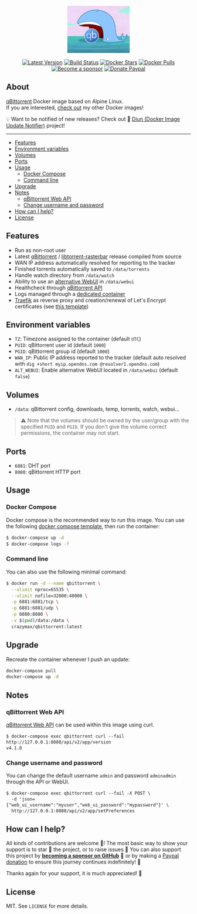 <p align="center"><a href="https://github.com/crazy-max/docker-qbittorrent" target="_blank"><img height="128" src=".github/docker-qbittorrent.jpg"></a></p>

<p align="center">
  <a href="https://hub.docker.com/r/crazymax/qbittorrent/tags?page=1&ordering=last_updated"><img src="https://img.shields.io/github/v/tag/crazy-max/docker-qbittorrent?label=version&style=flat-square" alt="Latest Version"></a>
  <a href="https://github.com/crazy-max/docker-qbittorrent/actions?workflow=build"><img src="https://img.shields.io/github/workflow/status/crazy-max/docker-qbittorrent/build?label=build&logo=github&style=flat-square" alt="Build Status"></a>
  <a href="https://hub.docker.com/r/crazymax/qbittorrent/"><img src="https://img.shields.io/docker/stars/crazymax/qbittorrent.svg?style=flat-square&logo=docker" alt="Docker Stars"></a>
  <a href="https://hub.docker.com/r/crazymax/qbittorrent/"><img src="https://img.shields.io/docker/pulls/crazymax/qbittorrent.svg?style=flat-square&logo=docker" alt="Docker Pulls"></a>
  <br /><a href="https://github.com/sponsors/crazy-max"><img src="https://img.shields.io/badge/sponsor-crazy--max-181717.svg?logo=github&style=flat-square" alt="Become a sponsor"></a>
  <a href="https://www.paypal.me/crazyws"><img src="https://img.shields.io/badge/donate-paypal-00457c.svg?logo=paypal&style=flat-square" alt="Donate Paypal"></a>
</p>

## About

[qBittorrent](https://www.qbittorrent.org/) Docker image based on Alpine Linux.<br />
If you are interested, [check out](https://hub.docker.com/r/crazymax/) my other Docker images!

💡 Want to be notified of new releases? Check out 🔔 [Diun (Docker Image Update Notifier)](https://github.com/crazy-max/diun) project!

___

* [Features](#features)
* [Environment variables](#environment-variables)
* [Volumes](#volumes)
* [Ports](#ports)
* [Usage](#usage)
  * [Docker Compose](#docker-compose)
  * [Command line](#command-line)
* [Upgrade](#upgrade)
* [Notes](#notes)
  * [qBittorrent Web API](#qbittorrent-web-api)
  * [Change username and password](#change-username-and-password)
* [How can I help?](#how-can-i-help)
* [License](#license)

## Features

* Run as non-root user
* Latest [qBittorrent](https://github.com/qbittorrent/qBittorrent) / [libtorrent-rasterbar](https://github.com/arvidn/libtorrent) release compiled from source
* WAN IP address automatically resolved for reporting to the tracker
* Finished torrents automatically saved to `/data/torrents`
* Handle watch directory from `/data/watch`
* Ability to use an [alternative WebUI](https://github.com/qbittorrent/qBittorrent/wiki/Alternate-WebUI-usage) in `/data/webui`
* Healthcheck through [qBittorrent API](https://github.com/qbittorrent/qBittorrent/wiki/Web-API-Documentation)
* Logs managed through a [dedicated container](examples/traefik/docker-compose.yml)
* [Traefik](https://github.com/containous/traefik-library-image) as reverse proxy and creation/renewal of Let's Encrypt certificates (see [this template](examples/traefik))

## Environment variables

* `TZ`: Timezone assigned to the container (default `UTC`)
* `PUID`: qBittorrent user id (default `1000`)
* `PGID`: qBittorrent group id (default `1000`)
* `WAN_IP`: Public IP address reported to the tracker (default auto resolved with `dig +short myip.opendns.com @resolver1.opendns.com`)
* `ALT_WEBUI`: Enable alternative WebUI located in `/data/webui` (default `false`)

## Volumes

* `/data`: qBittorrent config, downloads, temp, torrents, watch, webui...

> :warning: Note that the volumes should be owned by the user/group with the specified `PUID` and `PGID`. If you don't give the volume correct permissions, the container may not start.

## Ports

* `6881`: DHT port
* `8080`: qBittorrent HTTP port

## Usage

### Docker Compose

Docker compose is the recommended way to run this image. You can use the following [docker compose template](examples/compose/docker-compose.yml), then run the container:

```bash
$ docker-compose up -d
$ docker-compose logs -f
```

### Command line

You can also use the following minimal command:

```bash
$ docker run -d --name qbittorrent \
  --ulimit nproc=65535 \
  --ulimit nofile=32000:40000 \
  -p 6881:6881/tcp \
  -p 6881:6881/udp \
  -p 8080:8080 \
  -v $(pwd)/data:/data \
  crazymax/qbittorrent:latest
```

## Upgrade

Recreate the container whenever I push an update:

```bash
docker-compose pull
docker-compose up -d
```

## Notes

### qBittorrent Web API

[qBittorrent Web API](https://github.com/qbittorrent/qBittorrent/wiki/Web-API-Documentation) can be used within this image using curl.

```
$ docker-compose exec qbittorrent curl --fail http://127.0.0.1:8080/api/v2/app/version
v4.1.8
```

### Change username and password

You can change the default username `admin` and password `adminadmin` through the API or WebUI.

```
$ docker-compose exec qbittorrent curl --fail -X POST \
  -d 'json={"web_ui_username":"myuser","web_ui_password":"mypassword"}' \
  http://127.0.0.1:8080/api/v2/app/setPreferences
```

## How can I help?

All kinds of contributions are welcome :raised_hands:! The most basic way to show your support is to star :star2: the project, or to raise issues :speech_balloon: You can also support this project by [**becoming a sponsor on GitHub**](https://github.com/sponsors/crazy-max) :clap: or by making a [Paypal donation](https://www.paypal.me/crazyws) to ensure this journey continues indefinitely! :rocket:

Thanks again for your support, it is much appreciated! :pray:

## License

MIT. See `LICENSE` for more details.
